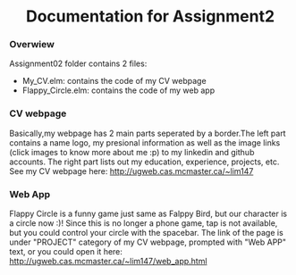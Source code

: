 <h1>
  <center>Documentation for Assignment2<center>
</h1>
<p>
<h3>Overwiew</h3>
  
  Assignment02 folder contains 2 files:
  <ul>
    <li>My_CV.elm: contains the code of my CV webpage
    <li>Flappy_Circle.elm: contains the code of my web app
  </ul>
</P>

<p>
   <h3>CV webpage</h3>
   Basically,my webpage has 2 main parts seperated by a border.The left part contains a name logo, my presional information as well as the image links (click images to know more about me :p) to my linkedin and github accounts. The right part lists out my education, experience, projects, etc.

<br>
See my CV webpage here:
 <a href="http://ugweb.cas.mcmaster.ca/~lim147" target="_blank">http://ugweb.cas.mcmaster.ca/~lim147</a>
</P>

<p>
   <h3>Web App</h3>
   Flappy Circle is a funny game just same as Falppy Bird, but our character is a circle now :)!
   Since this is no longer a phone game, tap is not available, but you could control your circle with the spacebar.
   The link of the page is under "PROJECT" category of my CV webpage, prompted with "Web APP" text, or you could open it here:
   <a href="http://ugweb.cas.mcmaster.ca/~lim147/web_app.html" target="_blank">http://ugweb.cas.mcmaster.ca/~lim147/web_app.html</a>
</p>
